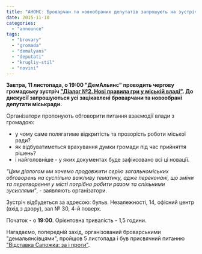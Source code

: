 ```yaml
---
title: "АНОНС: Броварчан та новообраних депутатів запрошують на зустріч \"Діалог №2. Нові правила гри у міській владі\""
date: 2015-11-10
categories: 
  - "announce"
tags: 
  - "brovary"
  - "gromada"
  - "demalyans"
  - "deputati"
  - "krugliy-stil"
  - "novini"
---
```


**Завтра, 11 листопада, о 19:00 "ДемАльянс" проводить чергову громадську зустріч ["Діалог №2. Нові правила гри у міській владі"](https://www.facebook.com/events/102143600151968/). До дискусії запрошуються усі зацікавлені броварчани та новообрані депутати міськради.**

Організатори пропонують обговорити питання взаємодії влади з громадою:

- у чому саме полягатиме відкритість та прозорість роботи міської ради?
- як відбуватиметься врахування думки громади під час прийняття рішень?
- і найголовніше - у яких документах буде зафіксовано всі ці новації.

_"Цим діалогом ми хочемо продовжити серію загальноміських обговорень на суспільно важливу тематику, адже переконані, що зміни та перетворення у місті потрібно робити разом та спільними зусиллями"_, - заявляють організатори.

Зустріч відбудеться за адресою: бульв. Незалежності, 14, офісний центр (вхід з двору), зал № 30, 4-й поверх.

Початок - о **19:00**. Орієнтовна тривалість - 1,5 години.

Нагадаємо, попередній захід, організований броварськими "демальянсівцями", пройшов 5 листопада і був присвячний питанню ["Відставка Сапожка: за і проти"](https://mpz.brovary.org/poshuk-rishennya-cherez-dialog-gromada-vyznachalas-chy-dotsilno-negajno-vidpravlyaty-mera-u-vidstavku/).

